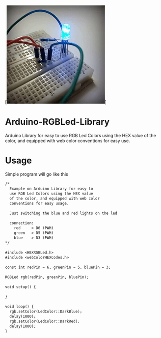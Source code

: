 [![](https://raw.githubusercontent.com/IslamNegm/Arduino-RGBLed-Library/master/preview_HEXRGBLed.gif)]

# Arduino-RGBLed-Library
Arduino Library for easy to use RGB Led Colors using the HEX value of the color, and equipped with web color conventions for easy use.

# Usage
Simple program will go like this
```arduino
/*
  Example on Arduino Library for easy to
  use RGB Led Colors using the HEX value 
  of the color, and equipped with web color 
  conventions for easy usage.

  Just switching the blue and red lights on the led

  connection: 
    red     > D6 (PWM)
    green   > D5 (PWM)
    blue    > D3 (PWM)
*/

#include <HEXRGBLed.h>
#include <webColorHEXCodes.h>

const int redPin = 6, greenPin = 5, bluePin = 3; 

RGBLed rgb(redPin, greenPin, bluePin);

void setup() {
 
}

void loop() {
  rgb.setColor(LedColor::DarkBlue);
  delay(1000);
  rgb.setColor(LedColor::DarkRed);
  delay(1000);
}


```
